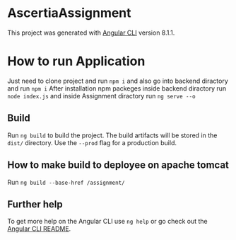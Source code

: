 # AscertiaAssignment

This project was generated with [Angular CLI](https://github.com/angular/angular-cli) version 8.1.1.

# How to run Application
Just need to clone project and run `npm i` and also go into backend diractory and run `npm i`
After installation npm packeges inside backend diractory run `node index.js` and inside Assignment diractory run `ng serve --o` 

## Build

Run `ng build` to build the project. The build artifacts will be stored in the `dist/` directory. Use the `--prod` flag for a production build.

## How to make build to deployee on apache tomcat
Run `ng build --base-href /assignment/`

## Further help
To get more help on the Angular CLI use `ng help` or go check out the [Angular CLI README](https://github.com/angular/angular-cli/blob/master/README.md).
